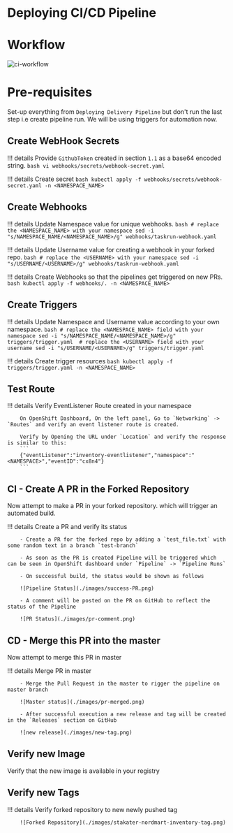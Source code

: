 # Deploying CI/CD Pipeline

# Workflow

![ci-workflow](./images/ci-workflow.jpg)

# Pre-requisites

Set-up everything from `Deploying Delivery Pipeline` but don't run the last step i.e create pipeline run. We will be using
triggers for automation now.

## Create WebHook Secrets

!!! details 
        Provide `GithubToken` created in section `1.1` as a base64 encoded string.
        ```bash
        vi webhooks/secrets/webhook-secret.yaml
        ```


!!! details
        Create secret
        ```bash
        kubectl apply -f webhooks/secrets/webhook-secret.yaml -n <NAMESPACE_NAME>
        ```


## Create Webhooks

!!! details 
        Update Namespace value for unique webhooks. 
        ```bash
        # replace the <NAMESPACE_NAME> with your namespace
        sed -i "s/NAMESPACE_NAME/<NAMESPACE_NAME>/g" webhooks/taskrun-webhook.yaml
        ```

!!! details
        Update Username value for creating a webhook in your forked repo. 
        ```bash
        # replace the <USERNAME> with your namespace
        sed -i "s/USERNAME/<USERNAME>/g" webhooks/taskrun-webhook.yaml
        ```

!!! details 
        Create Webhooks so that the pipelines get triggered on new PRs.
        ```bash
        kubectl apply -f webhooks/. -n <NAMESPACE_NAME>
        ```

## Create Triggers

!!! details 
        Update Namespace and Username value according to your own namespace.
        ```bash
        # replace the <NAMESPACE_NAME> field with your namespace
        sed -i "s/NAMESPACE_NAME/<NAMESPACE_NAME>/g" triggers/trigger.yaml 
        # replace the <USERNAME> field with your username
        sed -i "s/USERNAME/<USERNAME>/g" triggers/trigger.yaml 
        ```

!!! details 
        Create trigger resources
        ```bash
        kubectl apply -f triggers/trigger.yaml -n <NAMESPACE_NAME>
        ```

## Test Route

!!! details 
        Verify EventListener Route created in your namespace

        On OpenShift Dashboard, On the left panel, Go to `Networking` -> `Routes` and verify an event listener route is created. 

        Verify by Opening the URL under `Location` and verify the response is similar to this:
        ```
        {"eventListener":"inventory-eventlistener","namespace":"<NAMESPACE>","eventID":"cx8n4"}
        ```

## CI - Create A PR in the Forked Repository

Now attempt to make a PR in your forked repository. which will trigger an automated build.

!!! details 
        Create a PR and verify its status

        - Create a PR for the forked repo by adding a `test_file.txt` with some random text in a branch `test-branch`

        - As soon as the PR is created Pipeline will be triggered which can be seen in OpenShift dashboard under `Pipeline` -> `Pipeline Runs`

        - On successful build, the status would be shown as follows

        ![Pipeline Status](./images/success-PR.png)

        - A comment will be posted on the PR on GitHub to reflect the status of the Pipeline

        ![PR Status](./images/pr-comment.png)

## CD - Merge this PR into the master

Now attempt to merge this PR in master

!!! details 
        Merge PR in master

        - Merge the Pull Request in the master to rigger the pipeline on master branch

        ![Master status](./images/pr-merged.png)

        - After successful execution a new release and tag will be created in the `Releases` section on GitHub

        ![new release](./images/new-tag.png)
## Verify new Image

Verify that the new image is available in your registry


## Verify new Tags

!!! details 
        Verify forked repository to new newly pushed tag

        ![Forked Repository](./images/stakater-nordmart-inventory-tag.png)